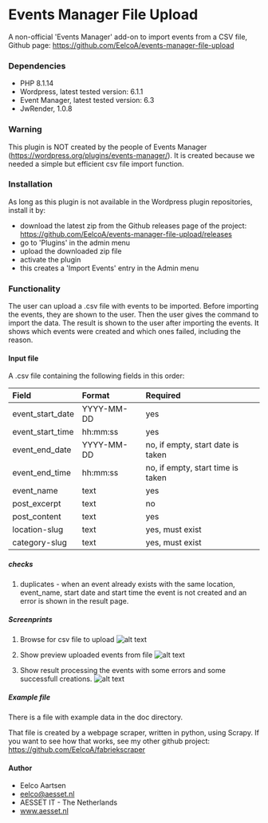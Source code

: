 # Events Manager File Upload

A non-official 'Events Manager' add-on to import events from a CSV file,
Github page: https://github.com/EelcoA/events-manager-file-upload

### Dependencies
- PHP 8.1.14
- Wordpress, latest tested version: 6.1.1
- Event Manager, latest tested version: 6.3
- JwRender, 1.0.8

### Warning
This plugin is NOT created by the people of Events Manager (https://wordpress.org/plugins/events-manager/). 
It is created because we needed a simple but efficient csv file import function.

### Installation
As long as this plugin is not available in the Wordpress plugin repositories, install it by:
 - download the latest zip from the Github releases page of the project: https://github.com/EelcoA/events-manager-file-upload/releases 
 - go to 'Plugins' in the admin menu
 - upload the downloaded zip file
 - activate the plugin
 - this creates a 'Import Events' entry in the Admin menu
 
### Functionality
The user can upload a .csv file with events to be imported. Before importing the events, 
they are shown to the user. Then the user gives the command to import the data. 
The result is shown to the user after importing the events. It shows which events were
created and which ones failed, including the reason.

#### Input file
A .csv file containing the following fields in this order:

Field             | Format      | Required     |
| :---------------- | :---------- | :----------- |
| event_start_date  | YYYY-MM-DD  |  yes   |
| event_start_time  | hh:mm:ss    |  yes   |
| event_end_date    | YYYY-MM-DD  |  no, if empty, start date is taken |
| event_end_time    | hh:mm:ss    |  no, if empty, start time is taken |
| event_name        | text        |  yes   |
| post_excerpt      | text        |  no    |
| post_content      | text        |  yes   |
| location-slug     | text        |  yes, must exist   | 
| category-slug     | text        |  yes, must exist  |

##### checks
1) duplicates - when an event already exists with the same location, event_name, start date and start time the event is 
not created and an error is shown in the result page.

##### Screenprints

1) Browse for csv file to upload
![alt text](doc/img/events-manager-file-upload-img01_browse_for_csv_file.jpg)

2) Show preview uploaded events from file
![alt text](doc/img/events-manager-file-upload-img02_preview_uploaded_events_file.jpg)

3) Show result processing the events with some errors and some successfull creations.
![alt text](doc/img/events-manager-file-upload-img03_result_processing_with_some_errors.jpg)

##### Example file
There is a file with example data in the doc directory.

That file is created by a webpage scraper, written in python, using Scrapy. If you want to see how that works, see my other github project: https://github.com/EelcoA/fabriekscraper

    
#### Author
- Eelco Aartsen
- eelco@aesset.nl
- AESSET IT - The Netherlands
- www.aesset.nl



